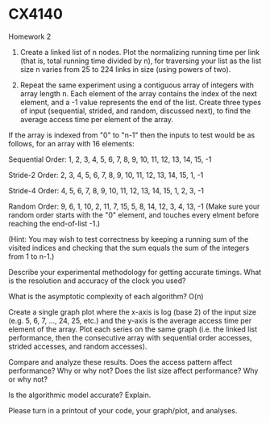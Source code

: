 CX4140
======
Homework 2 

1) Create a linked list of n nodes. Plot the normalizing running time per link (that is, total running time divided by n), for traversing your list as the list size n varies from 25 to 224 links in size (using powers of two).

2) Repeat the same experiment using a contiguous array of integers with array length n. Each element of the array contains the index of the next element, and a -1 value represents the end of the list.
Create three types of input (sequential, strided, and random, discussed next), to find the average access time per element of the array.

If the array is indexed from "0" to "n-1" then the inputs to test would be as follows, for an array with 16 elements:

Sequential Order: 1, 2, 3, 4, 5, 6, 7, 8, 9, 10, 11, 12, 13, 14, 15, -1

Stride-2 Order: 2, 3, 4, 5, 6, 7, 8, 9, 10, 11, 12, 13, 14, 15, 1, -1

Stride-4 Order: 4, 5, 6, 7, 8, 9, 10, 11, 12, 13, 14, 15, 1, 2, 3, -1

Random Order: 9, 6, 1, 10, 2, 11, 7, 15, 5, 8, 14, 12, 3, 4, 13, -1
(Make sure your random order starts with the "0" element, and touches every elment before reaching the end-of-list -1.)

(Hint: You may wish to test correctness by keeping a running sum of the visited indices and checking that the sum equals the sum of the integers from 1 to n-1.)

Describe your experimental methodology for getting accurate timings.
What is the resolution and accuracy of the clock you used?

What is the asymptotic complexity of each algorithm? O(n)

Create a single graph plot where the x-axis is log (base 2) of the input size (e.g. 5, 6, 7, ..., 24, 25, etc.) and the y-axis is the average access time per element of the array. Plot each series on the same graph (i.e. the linked list performance, then the consecutive array with sequential order accesses, strided accesses, and random accesses).

Compare and analyze these results. Does the access pattern affect performance? Why or why not? Does the list size affect performance? Why or why not?

Is the algorithmic model accurate? Explain.

Please turn in a printout of your code, your graph/plot, and analyses.
